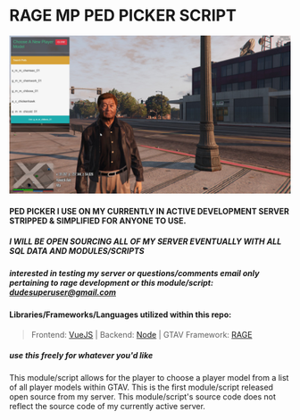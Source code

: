 # RAGE MP PED PICKER SCRIPT

![PEDPICKER](https://raw.githubusercontent.com/revzim/azamoeba_rage_pedpicker/master/imgs/20190524182224_1.jpg)

#### PED PICKER I USE ON MY CURRENTLY IN ACTIVE DEVELOPMENT SERVER STRIPPED & SIMPLIFIED FOR ANYONE TO USE.

##### I WILL BE OPEN SOURCING ALL OF MY SERVER EVENTUALLY WITH ALL SQL DATA AND MODULES/SCRIPTS

##### interested in testing my server or questions/comments email only pertaining to rage development or this module/script: dudesuperuser@gmail.com

#### Libraries/Frameworks/Languages utilized within this repo: 

> Frontend: [VueJS](https://vuejs.org/) | Backend: [Node](https://nodejs.org/en/) | GTAV Framework: [RAGE](https://rage.mp/)

##### use this freely for whatever you'd like

This module/script allows for the player to choose a player model from a list of all player models within GTAV. This is the first module/script released open source from my server. This module/script's source code does not reflect the source code of my currently active server.
